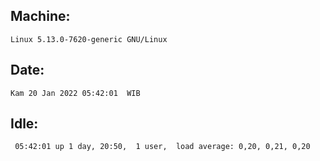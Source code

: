 ## Machine:
```
Linux 5.13.0-7620-generic GNU/Linux
```
## Date:
```
Kam 20 Jan 2022 05:42:01  WIB
```
## Idle:
```
 05:42:01 up 1 day, 20:50,  1 user,  load average: 0,20, 0,21, 0,20
```
